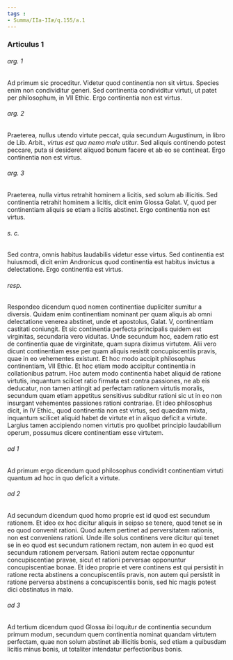 ```yaml
---
tags : 
- Summa/IIa-IIæ/q.155/a.1
---
```


### Articulus 1

###### arg. 1
Ad primum sic proceditur. Videtur quod continentia non sit virtus. Species enim non condividitur generi. Sed continentia condividitur virtuti, ut patet per philosophum, in VII Ethic. Ergo continentia non est virtus.

###### arg. 2
Praeterea, nullus utendo virtute peccat, quia secundum Augustinum, in libro de Lib. Arbit., *virtus est qua nemo male utitur*. Sed aliquis continendo potest peccare, puta si desideret aliquod bonum facere et ab eo se contineat. Ergo continentia non est virtus.

###### arg. 3
Praeterea, nulla virtus retrahit hominem a licitis, sed solum ab illicitis. Sed continentia retrahit hominem a licitis, dicit enim Glossa Galat. V, quod per continentiam aliquis se etiam a licitis abstinet. Ergo continentia non est virtus.

###### s. c.
Sed contra, omnis habitus laudabilis videtur esse virtus. Sed continentia est huiusmodi, dicit enim Andronicus quod continentia est habitus invictus a delectatione. Ergo continentia est virtus.

###### resp.
Respondeo dicendum quod nomen continentiae dupliciter sumitur a diversis. Quidam enim continentiam nominant per quam aliquis ab omni delectatione venerea abstinet, unde et apostolus, Galat. V, continentiam castitati coniungit. Et sic continentia perfecta principalis quidem est virginitas, secundaria vero viduitas. Unde secundum hoc, eadem ratio est de continentia quae de virginitate, quam supra diximus virtutem. Alii vero dicunt continentiam esse per quam aliquis resistit concupiscentiis pravis, quae in eo vehementes existunt. Et hoc modo accipit philosophus continentiam, VII Ethic. Et hoc etiam modo accipitur continentia in collationibus patrum. Hoc autem modo continentia habet aliquid de ratione virtutis, inquantum scilicet ratio firmata est contra passiones, ne ab eis deducatur, non tamen attingit ad perfectam rationem virtutis moralis, secundum quam etiam appetitus sensitivus subditur rationi sic ut in eo non insurgant vehementes passiones rationi contrariae. Et ideo philosophus dicit, in IV Ethic., quod continentia non est virtus, sed quaedam mixta, inquantum scilicet aliquid habet de virtute et in aliquo deficit a virtute. Largius tamen accipiendo nomen virtutis pro quolibet principio laudabilium operum, possumus dicere continentiam esse virtutem.

###### ad 1
Ad primum ergo dicendum quod philosophus condividit continentiam virtuti quantum ad hoc in quo deficit a virtute.

###### ad 2
Ad secundum dicendum quod homo proprie est id quod est secundum rationem. Et ideo ex hoc dicitur aliquis in seipso se tenere, quod tenet se in eo quod convenit rationi. Quod autem pertinet ad perversitatem rationis, non est conveniens rationi. Unde ille solus continens vere dicitur qui tenet se in eo quod est secundum rationem rectam, non autem in eo quod est secundum rationem perversam. Rationi autem rectae opponuntur concupiscentiae pravae, sicut et rationi perversae opponuntur concupiscentiae bonae. Et ideo proprie et vere continens est qui persistit in ratione recta abstinens a concupiscentiis pravis, non autem qui persistit in ratione perversa abstinens a concupiscentiis bonis, sed hic magis potest dici obstinatus in malo.

###### ad 3
Ad tertium dicendum quod Glossa ibi loquitur de continentia secundum primum modum, secundum quem continentia nominat quandam virtutem perfectam, quae non solum abstinet ab illicitis bonis, sed etiam a quibusdam licitis minus bonis, ut totaliter intendatur perfectioribus bonis.


